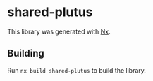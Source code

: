 # shared-plutus

This library was generated with [Nx](https://nx.dev).

## Building

Run `nx build shared-plutus` to build the library.
